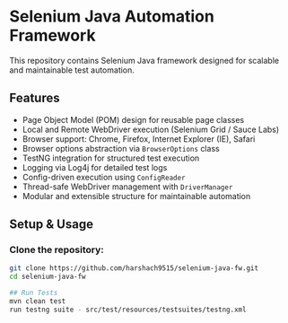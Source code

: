 # Selenium Java Automation Framework

This repository contains  Selenium Java framework designed for scalable and maintainable test automation.

## Features

* Page Object Model (POM) design for reusable page classes
* Local and Remote WebDriver execution (Selenium Grid / Sauce Labs)
* Browser support: Chrome, Firefox, Internet Explorer (IE), Safari
* Browser options abstraction via `BrowserOptions` class
* TestNG integration for structured test execution
* Logging via Log4j for detailed test logs
* Config-driven execution using `ConfigReader`
* Thread-safe WebDriver management with `DriverManager`
* Modular and extensible structure for maintainable automation

## Setup & Usage

### Clone the repository:

```bash
git clone https://github.com/harshach9515/selenium-java-fw.git
cd selenium-java-fw

## Run Tests
mvn clean test
run testng suite - src/test/resources/testsuites/testng.xml


